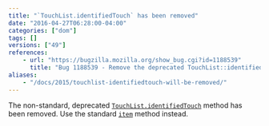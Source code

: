 ```yaml
---
title: "`TouchList.identifiedTouch` has been removed"
date: "2016-04-27T06:28:00-04:00"
categories: ["dom"]
tags: []
versions: ["49"]
references:
    - url: "https://bugzilla.mozilla.org/show_bug.cgi?id=1188539"
      title: "Bug 1188539 - Remove the deprecated TouchList::identifiedTouch method"
aliases:
    - "/docs/2015/touchlist-identifiedtouch-will-be-removed/"
---
```

The non-standard, deprecated [`TouchList.identifiedTouch`](https://developer.mozilla.org/en-US/docs/Web/API/TouchList/identifiedTouch) method has been removed. Use the standard [`item`](https://developer.mozilla.org/en-US/docs/Web/API/TouchList/item) method instead.
